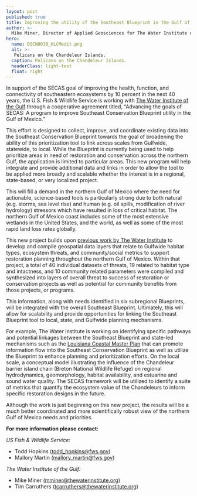 ```yaml
---
layout: post
published: true
title: Improving the utility of the Southeast Blueprint in the Gulf of Mexico
author: >-
  Mike Miner, Director of Applied Geosciences for The Water Institute of the Gulf
hero:
  name: DSCN0038_HLCMedit.png
  alt: >-
   Pelicans on the Chandeleur Islands.
  caption: Pelicans on the Chandeleur Islands.
  headerClass: light-text
  float: right
---
```


In support of the SECAS goal of improving the health, function, and connectivity of southeastern ecosystems by 10 percent in the next 40 years, the U.S. Fish & Wildlife Service is working with [The Water Institute of the Gulf](https://thewaterinstitute.org/) through a cooperative agreement titled, “Advancing the goals of SECAS: A program to improve Southeast Conservation Blueprint utility in the Gulf of Mexico.”

This effort is designed to collect, improve, and coordinate existing data into the Southeast Conservation Blueprint towards the goal of broadening the ability of this prioritization tool to link across scales from Gulfwide, statewide, to local. While the Blueprint is currently being used to help prioritize areas in need of restoration and conservation across the northern Gulf, the application is limited to particular areas. This new program will help integrate and provide additional data and links in order to allow the tool to be applied more broadly and scalable whether the interest is in a regional, state-based, or very localized project. 

This will fill a demand in the northern Gulf of Mexico where the need for actionable, science-based tools is particularly strong due to both natural (e.g. storms, sea level rise) and human (e.g. oil spills, modification of river hydrology) stressors which have resulted in loss of critical habitat. The northern Gulf of Mexico coast includes some of the most extensive wetlands in the United States, and the world, as well as some of the most rapid land loss rates globally. 

This new project builds upon [previous work by The Water Institute](https://thewaterinstitute.org/assets/docs/publications/Gulf-wide-data-synthesis-for-restoration-planning.pdf) to develop and compile geospatial data layers that relate to Gulfwide habitat types, ecosystem threats, and community/social metrics to support restoration planning throughout the northern Gulf of Mexico. Within that project, a total of 40 individual datasets of threats, 19 related to habitat type and intactness, and 10 community related parameters were compiled and synthesized into layers of overall threat to success of restoration or conservation projects as well as potential for community benefits from those projects, or programs. 

This information, along with needs identified in six subregional Blueprints, will be integrated with the overall Southeast Blueprint. Ultimately, this will allow for scalability and provide opportunities for linking the Southeast Blueprint tool to local, state, and Gulfwide planning mechanisms. 

For example, The Water Institute is working on identifying specific pathways and potential linkages between the Southeast Blueprint and state-led mechanisms such as the [Louisiana Coastal Master Plan](http://coastal.la.gov/our-plan/2017-coastal-master-plan/) that can promote information flow into the Southeast Conservation Blueprint as well as utilize the Blueprint to enhance planning and prioritization efforts. On the local scale, a conceptual model illustrating the influence of the Chandeleur barrier island chain (Breton National Wildlife Refuge) on regional hydrodynamics, geomorphology, habitat availability, and estuarine and sound water quality. The SECAS framework will be utilized to identify a suite of metrics that quantify the ecosystem value of the Chandeleurs to inform specific restoration designs in the future.   

Although the work is just beginning on this new project, the results will be a much better coordinated and more scientifically robust view of the northern Gulf of Mexico needs and priorities. 

**For more information please contact:**

_US Fish & Wildlife Service:_	
- Todd Hopkins (todd_hopkins@fws.gov)
- Mallory Martin (mallory_martin@fws.gov)

_The Water Institute of the Gulf:_
- Mike Miner (mminer@thewaterinstitute.org)
- Tim Carruthers (tcarruthers@thewaterinstitute.org)
